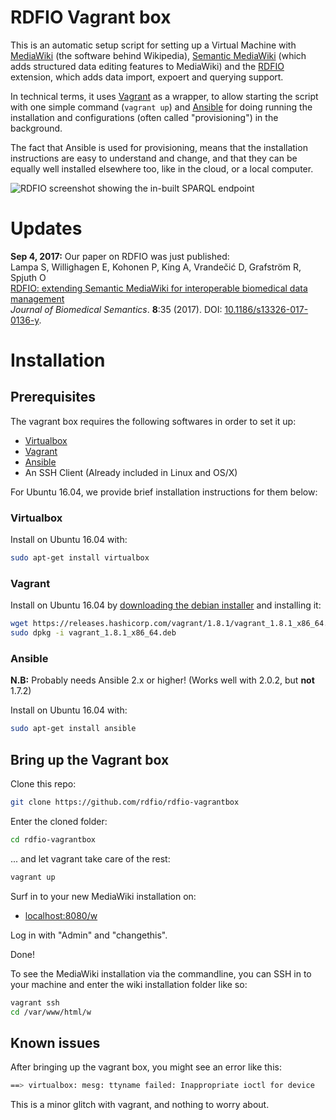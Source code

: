 # RDFIO Vagrant box

This is an automatic setup script for setting up a Virtual Machine with [MediaWiki](https://www.mediawiki.org) (the software behind Wikipedia), [Semantic MediaWiki](https://www.semantic-mediawiki.org) (which adds structured data editing features to MediaWiki) and the [RDFIO](https://github.com/rdfio/RDFIO) extension, which adds data import, expoert and querying support.

In technical terms, it uses [Vagrant](https://www.vagrantup.com/) as a wrapper, to allow starting the script with one simple command (`vagrant up`) and [Ansible](https://www.ansible.com/) for doing running the installation and configurations (often called "provisioning") in the background.

The fact that Ansible is used for provisioning, means that the installation
instructions are easy to understand and change, and that they can be equally
well installed elsewhere too, like in the cloud, or a local computer.

![RDFIO screenshot showing the in-built SPARQL endpoint](http://i.imgur.com/PMMIHZ4.png)

# Updates

**Sep 4, 2017:** Our paper on RDFIO was just published:<br>
Lampa S, Willighagen E, Kohonen P, King A, Vrandečić D, Grafström R, Spjuth O<br> 
[RDFIO: extending Semantic MediaWiki for interoperable biomedical data management](https://jbiomedsem.biomedcentral.com/articles/10.1186/s13326-017-0136-y)<br>
*Journal of Biomedical Semantics*. **8**:35 (2017). DOI: [10.1186/s13326-017-0136-y](https://dx.doi.org/10.1186/s13326-017-0136-y).

# Installation

## Prerequisites

The vagrant box requires the following softwares in order to set it up:

- [Virtualbox](https://www.virtualbox.org/)
- [Vagrant](https://www.vagrantup.com/)
- [Ansible](https://www.ansible.com/)
- An SSH Client (Already included in Linux and OS/X)

For Ubuntu 16.04, we provide brief installation instructions for them below:

### Virtualbox

Install on Ubuntu 16.04 with:

```bash
sudo apt-get install virtualbox
```

### Vagrant

Install on Ubuntu 16.04 by [downloading the debian installer](https://www.vagrantup.com/downloads.html) and installing it:

```bash
wget https://releases.hashicorp.com/vagrant/1.8.1/vagrant_1.8.1_x86_64.deb
sudo dpkg -i vagrant_1.8.1_x86_64.deb
```

### Ansible

**N.B:** Probably needs Ansible 2.x or higher! (Works well with 2.0.2, but **not** 1.7.2)

Install on Ubuntu 16.04 with:

```bash
sudo apt-get install ansible
```

## Bring up the Vagrant box

Clone this repo:

```bash
git clone https://github.com/rdfio/rdfio-vagrantbox
```
Enter the cloned folder:

```bash
cd rdfio-vagrantbox
```

... and let vagrant take care of the rest:

```bash
vagrant up
```

Surf in to your new MediaWiki installation on:

* [localhost:8080/w](http://localhost:8080/w)

Log in with "Admin" and "changethis".

Done!

To see the MediaWiki installation via the commandline, you can SSH in to your machine and enter the wiki installation folder like so:

```bash
vagrant ssh
cd /var/www/html/w
```

## Known issues

After bringing up the vagrant box, you might see an error like this:

```bash
==> virtualbox: mesg: ttyname failed: Inappropriate ioctl for device
```

This is a minor glitch with vagrant, and nothing to worry about.
